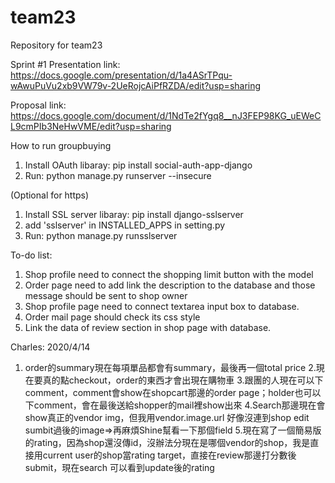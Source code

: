 # team23
Repository for team23

Sprint #1 Presentation link: https://docs.google.com/presentation/d/1a4ASrTPqu-wAwuPuVu2xb9VW79v-2UeRojcAiPfRZDA/edit?usp=sharing

Proposal link: https://docs.google.com/document/d/1NdTe2fYgq8__nJ3FEP98KG_uEWeCL9cmPIb3NeHwVME/edit?usp=sharing


How to run groupbuying
1. Install OAuth libaray: pip install social-auth-app-django
2. Run: python manage.py runserver --insecure

(Optional for https)
1. Install SSL server libaray: pip install django-sslserver
2. add 'sslserver' in INSTALLED_APPS in setting.py
3. Run: python manage.py runsslserver


To-do list:
1. Shop profile need to connect the shopping limit button with the model
2. Order page need to add link the description to the database and those message should be sent to shop owner
3. Shop profile page need to connect textarea input box to database.
4. Order mail page should check its css style
5. Link the data of review section in shop page with database. 

Charles:
2020/4/14
1. order的summary現在每項單品都會有summary，最後再一個total price
2.現在要真的點checkout，order的東西才會出現在購物車
3.跟團的人現在可以下comment，comment會show在shopcart那邊的order page；holder也可以下comment，會在最後送給shopper的mail裡show出來
4.Search那邊現在會show真正的vendor img，但我用vendor.image.url 好像沒連到shop edit sumbit過後的image=>再麻煩Shine幫看一下那個field
5.現在寫了一個簡易版的rating，因為shop還沒傳id，沒辦法分現在是哪個vendor的shop，我是直接用current user的shop當rating target，直接在review那邊打分數後submit，現在search 可以看到update後的rating